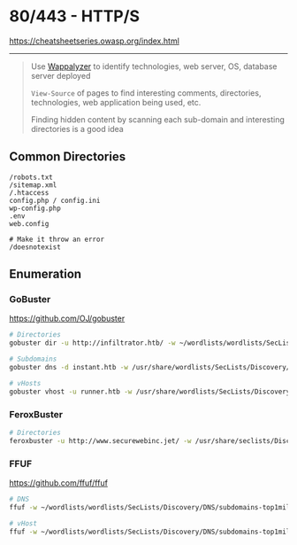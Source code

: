# 80/443 - HTTP/S
https://cheatsheetseries.owasp.org/index.html

---

> Use [Wappalyzer](https://www.wappalyzer.com/download) to identify technologies, web server, OS, database server deployed
> 
> `View-Source` of pages to find interesting comments, directories, technologies, web application being used, etc.
> 
> Finding hidden content by scanning each sub-domain and interesting directories is a good idea

## Common Directories
```
/robots.txt
/sitemap.xml
/.htaccess
config.php / config.ini
wp-config.php
.env
web.config

# Make it throw an error
/doesnotexist
```

## Enumeration
### GoBuster
https://github.com/OJ/gobuster
```bash
# Directories
gobuster dir -u http://infiltrator.htb/ -w ~/wordlists/wordlists/SecLists/Discovery/Web-Content/directory-list-2.3-big.txt -b "302,404" -t 50

# Subdomains
gobuster dns -d instant.htb -w /usr/share/wordlists/SecLists/Discovery/DNS/subdomains-top1million-5000.txt -t 50

# vHosts
gobuster vhost -u runner.htb -w /usr/share/wordlists/SecLists/Discovery/DNS/subdomains-top1million-5000.txt -t 50
```
### FeroxBuster
```bash
# Directories
feroxbuster -u http://www.securewebinc.jet/ -w /usr/share/seclists/Discovery/Web-Content/raft-medium-files-lowercase.txt -k -B -x "txt,html,php,zip,rar,tar.gz" -v -e -o ./ferox.txt
```
### FFUF
https://github.com/ffuf/ffuf
```bash
# DNS
ffuf -w ~/wordlists/wordlists/SecLists/Discovery/DNS/subdomains-top1million-110000.txt:FUZZ -u http://FUZZ.board.htb/

# vHost
ffuf -w ~/wordlists/wordlists/SecLists/Discovery/DNS/subdomains-top1million-110000.txt:FUZZ -u http://board.htb/ -H 'Host: FUZZ.board.htb' -fs 900
```